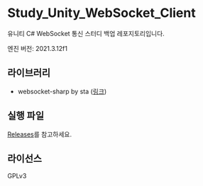 # Study_Unity_WebSocket_Client

유니티 C# WebSocket 통신 스터디 백업 레포지토리입니다.

엔진 버전: 2021.3.12f1

## 라이브러리

- websocket-sharp by sta ([링크](https://github.com/sta/websocket-sharp))

## 실행 파일

[Releases](https://github.com/hwahyang1/Study_Unity_WebSocket_Client/releases)를 참고하세요.

## 라이선스

GPLv3